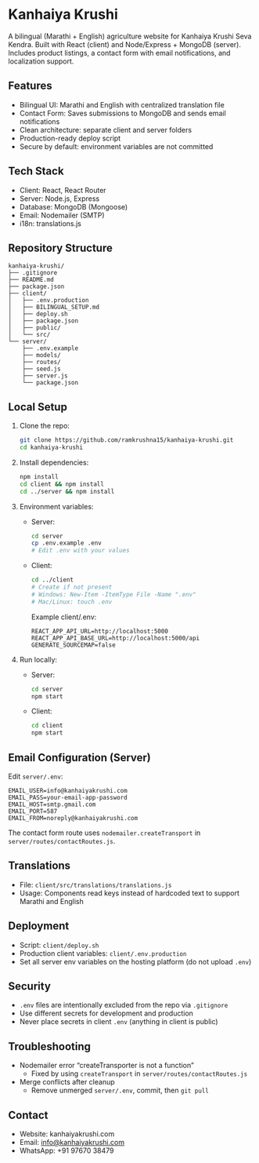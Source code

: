 # Kanhaiya Krushi

A bilingual (Marathi + English) agriculture website for Kanhaiya Krushi Seva Kendra. Built with React (client) and Node/Express + MongoDB (server). Includes product listings, a contact form with email notifications, and localization support.

## Features

- Bilingual UI: Marathi and English with centralized translation file
- Contact Form: Saves submissions to MongoDB and sends email notifications
- Clean architecture: separate client and server folders
- Production-ready deploy script
- Secure by default: environment variables are not committed

## Tech Stack

- Client: React, React Router
- Server: Node.js, Express
- Database: MongoDB (Mongoose)
- Email: Nodemailer (SMTP)
- i18n: translations.js

## Repository Structure

```
kanhaiya-krushi/
├── .gitignore
├── README.md
├── package.json
├── client/
│   ├── .env.production
│   ├── BILINGUAL_SETUP.md
│   ├── deploy.sh
│   ├── package.json
│   ├── public/
│   └── src/
└── server/
    ├── .env.example
    ├── models/
    ├── routes/
    ├── seed.js
    ├── server.js
    └── package.json
```

## Local Setup

1. Clone the repo:
   ```bash
   git clone https://github.com/ramkrushna15/kanhaiya-krushi.git
   cd kanhaiya-krushi
   ```

2. Install dependencies:
   ```bash
   npm install
   cd client && npm install
   cd ../server && npm install
   ```

3. Environment variables:
   - Server:
     ```bash
     cd server
     cp .env.example .env
     # Edit .env with your values
     ```
   - Client:
     ```bash
     cd ../client
     # Create if not present
     # Windows: New-Item -ItemType File -Name ".env"
     # Mac/Linux: touch .env
     ```
     Example client/.env:
     ```env
     REACT_APP_API_URL=http://localhost:5000
     REACT_APP_API_BASE_URL=http://localhost:5000/api
     GENERATE_SOURCEMAP=false
     ```

4. Run locally:
   - Server:
     ```bash
     cd server
     npm start
     ```
   - Client:
     ```bash
     cd client
     npm start
     ```

## Email Configuration (Server)

Edit `server/.env`:
```env
EMAIL_USER=info@kanhaiyakrushi.com
EMAIL_PASS=your-email-app-password
EMAIL_HOST=smtp.gmail.com
EMAIL_PORT=587
EMAIL_FROM=noreply@kanhaiyakrushi.com
```

The contact form route uses `nodemailer.createTransport` in `server/routes/contactRoutes.js`.

## Translations

- File: `client/src/translations/translations.js`
- Usage: Components read keys instead of hardcoded text to support Marathi and English

## Deployment

- Script: `client/deploy.sh`
- Production client variables: `client/.env.production`
- Set all server env variables on the hosting platform (do not upload `.env`)

## Security

- `.env` files are intentionally excluded from the repo via `.gitignore`
- Use different secrets for development and production
- Never place secrets in client `.env` (anything in client is public)

## Troubleshooting

- Nodemailer error “createTransporter is not a function”
  - Fixed by using `createTransport` in `server/routes/contactRoutes.js`
- Merge conflicts after cleanup
  - Remove unmerged `server/.env`, commit, then `git pull`

## Contact

- Website: kanhaiyakrushi.com
- Email: info@kanhaiyakrushi.com
- WhatsApp: +91 97670 38479
